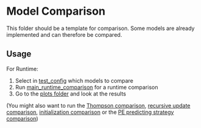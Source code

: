 # Model Comparison

This folder should be a template for comparison. Some models are already implemented and can therefore be compared.

## Usage
For Runtime:
1. Select in [test_config](model_comparison/test_config.py) which models to compare
2. Run [main_runtime_comparison](model_comparison/main_runtime_comparison.py) for a runtime comparison
3. Go to the [plots folder](model_comparison/plots) and look at the results

(You might also want to run the [Thompson comparison](model_comparison/thompson_comparison.py), [recursive update comparison](model_comparison/recursive_comparison.py), [initialization comparison](model_comparison/init_comparison.py) or the [PE predicting strategy comparison](model_comparison/pe_predicting_strategy_comparison.py))